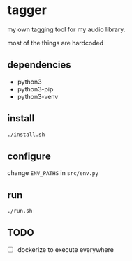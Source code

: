 # tagger

my own tagging tool for my audio library.

most of the things are hardcoded

## dependencies

- python3
- python3-pip
- python3-venv

## install

```bash
./install.sh
```

## configure

change `ENV_PATHS` in `src/env.py`

## run

```bash
./run.sh
```

## TODO

- [ ] dockerize to execute everywhere